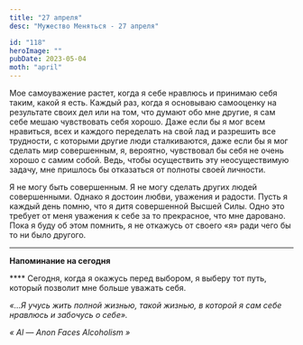```yaml
---
title: "27 апреля"
desc: "Мужество Меняться - 27 апреля"

id: "118"
heroImage: ""
pubDate: 2023-05-04
moth: "april"
---
```


Мое самоуважение растет, когда я себе нравлюсь и принимаю себя таким, какой я
есть. Каждый раз, когда я основываю самооценку на результате своих дел или на
том, что думают обо мне другие, я сам себе мешаю чувствовать себя хорошо. Даже
если бы я мог всем нравиться, всех и каждого переделать на свой лад и
разрешить все трудности, с которыми другие люди сталкиваются, даже если бы я
мог сделать мир совершенным, я, вероятно, чувствовал бы себя не очень хорошо с
самим собой. Ведь, чтобы осуществить эту неосуществимую задачу, мне пришлось
бы отказаться от полноты своей личности.

Я не могу быть совершенным. Я не могу сделать других людей совершенными.
Однако я достоин любви, уважения и радости. Пусть я каждый день помню, что я
дитя совершенной Высшей Силы. Одно это требует от меня уважения к себе за то
прекрасное, что мне даровано. Пока я буду об этом помнить, я не откажусь от
своего «я» ради чего бы то ни было другого.

---

**Напоминание на сегодня**

\*\*\*\* Сегодня, когда я окажусь перед выбором, я выберу тот путь, который
позволит мне больше уважать себя.

_«…Я учусь жить полной жизнью, такой жизнью, в которой я сам себе нравлюсь и
забочусь о себе»._

_«_ _Al_ _—_ _Anon_ _Faces_ _Alcoholism_ _»_
